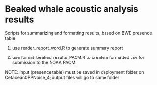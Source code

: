 # Beaked whale acoustic analysis results

Scripts for summarizing and formatting results, based on BWD presence table

1) use render_report_word.R to generate summary report

2) use format_beaked_results_PACM.R to create a formatted csv for submission to the NOAA PACM

NOTE: input (presence table) must be saved in deployment folder on CetaceanOPPNoise_4; output files will go to same folder

